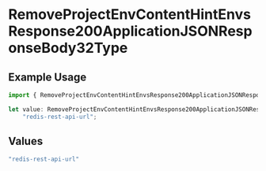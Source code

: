 # RemoveProjectEnvContentHintEnvsResponse200ApplicationJSONResponseBody32Type

## Example Usage

```typescript
import { RemoveProjectEnvContentHintEnvsResponse200ApplicationJSONResponseBody32Type } from "@vercel/sdk/models/operations";

let value: RemoveProjectEnvContentHintEnvsResponse200ApplicationJSONResponseBody32Type =
    "redis-rest-api-url";
```

## Values

```typescript
"redis-rest-api-url"
```